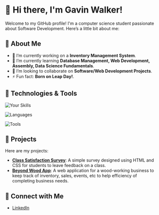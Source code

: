# 👋 Hi there, I'm Gavin Walker!

Welcome to my GitHub profile! I'm a computer science student passionate about Software Development. Here’s a little bit about me:

## 🚀 About Me

- 🔭 I’m currently working on a **Inventory Management System**.
- 🌱 I’m currently learning **Database Management, Web Development, Assembly, Data Science Fundamentals**.
- 👯 I’m looking to collaborate on **Software/Web Development Projects**.
- ⚡ Fun fact: **Born on Leap Day!**.

## 🔧 Technologies & Tools

![Your Skills](https://img.shields.io/badge/Skills-[Object%20Oriented%20Programming,%20Web%20Development,%20Systems%20and%20Networking,%20Agile,%20Blade%20Templates,%20DevOps]-blue?style=flat&logo=python&logoColor=white)

![Languages](https://img.shields.io/badge/Languages-[C++,%20Python,%20HTML,%20CSS,%20Bootstrap,%20Shell%20Scripting,%20R,%20Basic%20SQL]-green?style=flat&logo=python&logoColor=white)

![Tools](https://img.shields.io/badge/Tools-[GitHub,%20Laravel%20Livewire,%20VS%20Code,%20RStudio,%20PyCharm]-orange?style=flat&logo=python&logoColor=white)

## 🌟 Projects

Here are my projects:

- [**Class Satisfaction Survey**](https://github.com/gavinwalker04/Class-Satisfaction-Survey): A simple survey designed using HTML and CSS for students to leave feedback on a class.
- [**Beyond Wood App**](https://github.com/gavinwalker04/Beyond-Wood-App): A web application for a wood-working business to keep track of inventory, sales, events, etc to help efficiency of completing business needs.

## 🤝 Connect with Me

- [LinkedIn](https://www.linkedin.com/in/gw04/)

<!---
gavinwalker04/gavinwalker04 is a ✨ special ✨ repository because its `README.md` (this file) appears on your GitHub profile.
You can click the Preview link to take a look at your changes.
--->
